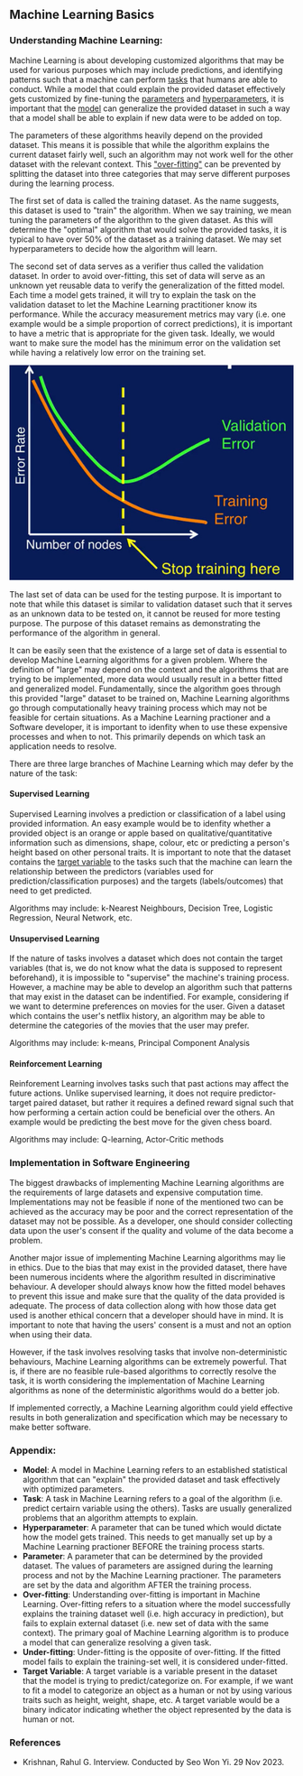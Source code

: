 ## Machine Learning Basics

### Understanding Machine Learning:
Machine Learning is about developing customized algorithms that may be used for various purposes which may include predictions, and identifying patterns such that a machine can perform [tasks](#Task) that humans are able to conduct. While a model that could explain the provided dataset effectively gets customized by fine-tuning the [parameters](#Parameter) and [hyperparameters](#Hyperparameter), it is important that the [model](#Model) can generalize the provided dataset in such a way that a model shall be able to explain if new data were to be added on top.

The parameters of these algorithms heavily depend on the provided dataset. This means it is possible that while the algorithm explains the current dataset fairly well, such an algorithm may not work well for the other dataset with the relevant context. This ["over-fitting"](#Overfitting) can be prevented by splitting the dataset into three categories that may serve different purposes during the learning process.

The first set of data is called the training dataset. As the name suggests, this dataset is used to "train" the algorithm. When we say training, we mean tuning the parameters of the algorithm to the given dataset. As this will determine the "optimal" algorithm that would solve the provided tasks, it is typical to have over 50% of the dataset as a training dataset. We may set hyperparameters to decide how the algorithm will learn.

The second set of data serves as a verifier thus called the validation dataset. In order to avoid over-fitting, this set of data will serve as an unknown yet reusable data to verify the generalization of the fitted model. Each time a model gets trained, it will try to explain the task on the validation dataset to let the Machine Learning practitioner know its performance. While the accuracy measurement metrics may vary (i.e. one example would be a simple proportion of correct predictions), it is important to have a metric that is appropriate for the given task. Ideally, we would want to make sure the model has the minimum error on the validation set while having a relatively low error on the training set.

![Image Credit: The Elements of Statistical Learning](example_machine_learning.png?raw=true "Training and Validation")

The last set of data can be used for the testing purpose. It is important to note that while this dataset is similar to validation dataset such that it serves as an unknown data to be tested on, it cannot be reused for more testing purpose. The purpose of this dataset remains as demonstrating the performance of the algorithm in general.

It can be easily seen that the existence of a large set of data is essential to develop Machine Learning algorithms for a given problem. Where the definition of "large" may depend on the context and the algorithms that are trying to be implemented, more data would usually result in a better fitted and generalized model. Fundamentally, since the algorithm goes through this provided "large" dataset to be trained on, Machine Learning algorithms go through computationally heavy training process which may not be feasible for certain situations. As a Machine Learning practioner and a Software developer, it is important to idenfity when to use these expensive processes and when to not. This primarily depends on which task an application needs to resolve.

There are three large branches of Machine Learning which may defer by the nature of the task:

#### Supervised Learning

Supervised Learning involves a prediction or classification of a label using provided information. An easy example would be to idenfity whether a provided object is an orange or apple based on qualitative/quantitative information such as dimensions, shape, colour, etc or predicting a person's height based on other personal traits. It is important to note that the dataset contains the [target variable](#Target) to the tasks such that the machine can learn the relationship between the predictors (variables used for prediction/classification purposes) and the targets (labels/outcomes) that need to get predicted.

Algorithms may include: k-Nearest Neighbours, Decision Tree, Logistic Regression, Neural Network, etc.

#### Unsupervised Learning

If the nature of tasks involves a dataset which does not contain the target variables (that is, we do not know what the data is supposed to represent beforehand), it is impossible to "supervise" the machine's training process. However, a machine may be able to develop an algorithm such that patterns that may exist in the dataset can be indentified. For example, considering if we want to determine preferences on movies for the user. Given a dataset which contains the user's netflix history, an algorithm may be able to determine the categories of the movies that the user may prefer. 

Algorithms may include: k-means, Principal Component Analysis

#### Reinforcement Learning

Reinforement Learning involves tasks such that past actions may affect the future actions. Unlike supervised learning, it does not require predictor-target paired dataset, but rather it requires a defined reward signal such that how performing a certain action could be beneficial over the others. An example would be predicting the best move for the given chess board. 

Algorithms may include: Q-learning, Actor-Critic methods


### Implementation in Software Engineering

The biggest drawbacks of implementing Machine Learning algorithms are the requirements of large datasets and expensive computation time. Implementations may not be feasible if none of the mentioned two can be achieved as the accuracy may be poor and the correct representation of the dataset may not be possible. As a developer, one should consider collecting data upon the user's consent if the quality and volume of the data become a problem. 

Another major issue of implementing Machine Learning algorithms may lie in ethics. Due to the bias that may exist in the provided dataset, there have been numerous incidents where the algorithm resulted in discriminative behaviour. A developer should always know how the fitted model behaves to prevent this issue and make sure that the quality of the data provided is adequate. The process of data collection along with how those data get used is another ethical concern that a developer should have in mind. It is important to note that having the users' consent is a must and not an option when using their data.

However, if the task involves resolving tasks that involve non-deterministic behaviours, Machine Learning algorithms can be extremely powerful. That is, if there are no feasible rule-based algorithms to correctly resolve the task, it is worth considering the implementation of Machine Learning algorithms as none of the deterministic algorithms would do a better job.

If implemented correctly, a Machine Learning algorithm could yield effective results in both generalization and specification which may be necessary to make better software.

### Appendix:
* **<span id="Model">Model</span>**: A model in Machine Learning refers to an established statistical algorithm that can "explain" the provided dataset and task effectively with optimized parameters.
* **<span id="Task">Task</span>**: A task in Machine Learning refers to a goal of the algorithm (i.e. predict certairn variable using the others). Tasks are usually generalized problems that an algorithm attempts to explain.
* **<span id="Hyperparameter">Hyperparameter</span>**: A parameter that can be tuned which would dictate how the model gets trained. This needs to get manually set up by a Machine Learning practioner BEFORE the training process starts.
* **<span id="Parameter">Parameter</span>**: A parameter that can be determined by the provided dataset. The values of parameters are assigned during the learning process and not by the Machine Learning practioner. The parameters are set by the data and algorithm AFTER the training process.
* **<span id="Overfitting">Over-fitting</span>**: Understanding over-fitting is important in Machine Learning. Over-fitting refers to a situation where the model successfully explains the training dataset well (i.e. high accuracy in prediction), but fails to explain external dataset (i.e. new set of data with the same context). The primary goal of Machine Learning algorithm is to produce a model that can generalize resolving a given task.
* **Under-fitting**: Under-fitting is the opposite of over-fitting. If the fitted model fails to explain the training-set well, it is considered under-fitted.
* **<span id="Target">Target Variable</span>**: A target variable is a variable present in the dataset that the model is trying to predict/categorize on. For example, if we want to fit a model to categorize an object as a human or not by using various traits such as height, weight, shape, etc. A target variable would be a binary indicator indicating whether the object represented by the data is human or not.



### References

* Krishnan, Rahul G. Interview. Conducted by Seo Won Yi. 29 Nov 2023.
